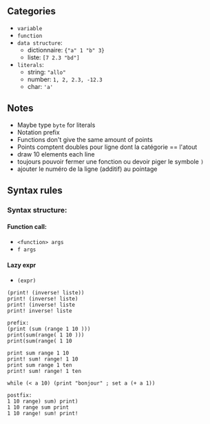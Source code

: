 ## Categories

- `variable`
- `function`
- `data structure`:
    - dictionnaire: `{"a" 1 "b" 3}`
    - liste: `[7 2.3 "bd"]`
- `literals`:
    - string: `"allo"`
    - number: `1, 2, 2.3, -12.3`
    - char: `'a'`

## Notes

- Maybe type `byte` for literals
- Notation prefix
- Functions don't give the same amount of points
- Points comptent doubles pour ligne dont la catégorie == l'atout
- draw 10 elements each line
- toujours pouvoir fermer une fonction ou devoir piger le symbole `)`
- ajouter le numéro de la ligne (additif) au pointage

## Syntax rules

### Syntax structure:

#### Function call:

- `<function> args`
- `f args`

#### Lazy expr

- `(expr)`

```
(print! (inverse! liste))
print! (inverse! liste)
print! (inverse! liste
print! inverse! liste

prefix:
(print (sum (range 1 10 )))
print(sum(range( 1 10 )))
print(sum(range( 1 10

print sum range 1 10
print! sum! range! 1 10
print sum range 1 ten
print! sum! range! 1 ten

while (< a 10) (print "bonjour" ; set a (+ a 1))

postfix:
1 10 range) sum) print)
1 10 range sum print
1 10 range! sum! print!

```

